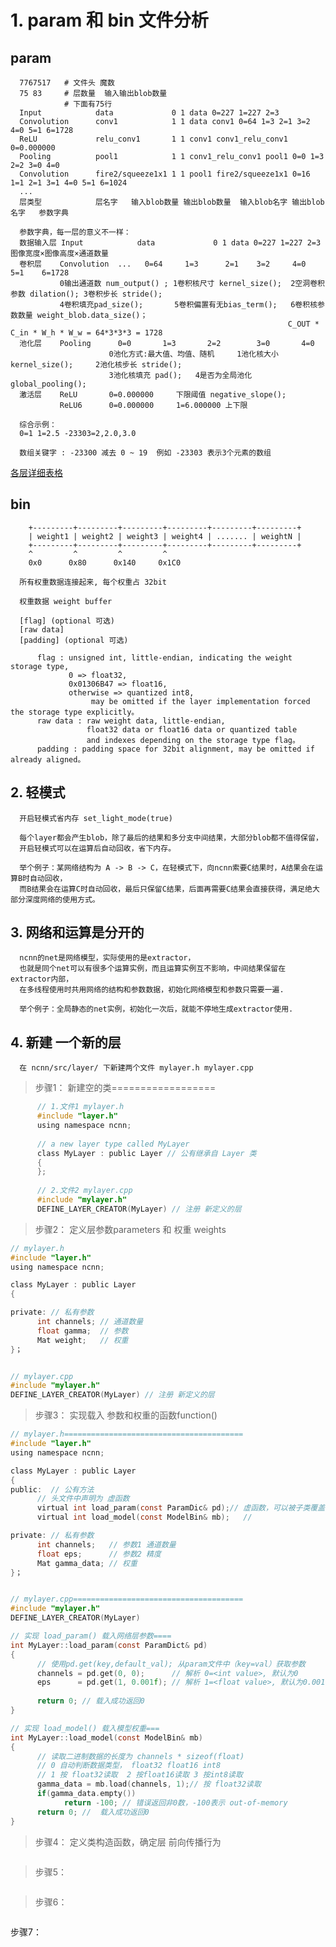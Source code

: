 # 1. param 和 bin 文件分析
## param
      7767517   # 文件头 魔数
      75 83     # 层数量  输入输出blob数量
                # 下面有75行
      Input            data             0 1 data 0=227 1=227 2=3
      Convolution      conv1            1 1 data conv1 0=64 1=3 2=1 3=2 4=0 5=1 6=1728
      ReLU             relu_conv1       1 1 conv1 conv1_relu_conv1 0=0.000000
      Pooling          pool1            1 1 conv1_relu_conv1 pool1 0=0 1=3 2=2 3=0 4=0
      Convolution      fire2/squeeze1x1 1 1 pool1 fire2/squeeze1x1 0=16 1=1 2=1 3=1 4=0 5=1 6=1024
      ...
      层类型            层名字   输入blob数量 输出blob数量  输入blob名字 输出blob名字   参数字典
      
      参数字典，每一层的意义不一样：
      数据输入层 Input            data             0 1 data 0=227 1=227 2=3   图像宽度×图像高度×通道数量
      卷积层    Convolution  ...   0=64     1=3      2=1    3=2     4=0    5=1    6=1728           
               0输出通道数 num_output() ; 1卷积核尺寸 kernel_size();  2空洞卷积参数 dilation(); 3卷积步长 stride(); 
               4卷积填充pad_size();       5卷积偏置有无bias_term();   6卷积核参数数量 weight_blob.data_size()；
                                                                  C_OUT * C_in * W_h * W_w = 64*3*3*3 = 1728
      池化层    Pooling      0=0       1=3       2=2        3=0       4=0
                          0池化方式:最大值、均值、随机     1池化核大小 kernel_size();     2池化核步长 stride(); 
                          3池化核填充 pad();   4是否为全局池化 global_pooling();
      激活层    ReLU       0=0.000000     下限阈值 negative_slope();
               ReLU6      0=0.000000     1=6.000000 上下限
      
      综合示例：
      0=1 1=2.5 -23303=2,2.0,3.0
      
      数组关键字 : -23300 减去 0 ~ 19  例如 -23303 表示3个元素的数组
[各层详细表格](https://github.com/Tencent/ncnn/wiki/operation-param-weight-table)
      
## bin

        +---------+---------+---------+---------+---------+---------+
        | weight1 | weight2 | weight3 | weight4 | ....... | weightN |
        +---------+---------+---------+---------+---------+---------+
        ^         ^         ^         ^
        0x0      0x80      0x140     0x1C0

      所有权重数据连接起来, 每个权重占 32bit

      权重数据 weight buffer

      [flag] (optional 可选)
      [raw data]
      [padding] (optional 可选)

          flag : unsigned int, little-endian, indicating the weight storage type, 
                 0 => float32, 
                 0x01306B47 => float16, 
                 otherwise => quantized int8, 
                      may be omitted if the layer implementation forced the storage type explicitly。
          raw data : raw weight data, little-endian, 
                     float32 data or float16 data or quantized table 
                     and indexes depending on the storage type flag。
          padding : padding space for 32bit alignment, may be omitted if already aligned。



## 2. 轻模式
      开启轻模式省内存 set_light_mode(true)
      
      每个layer都会产生blob，除了最后的结果和多分支中间结果，大部分blob都不值得保留，
      开启轻模式可以在运算后自动回收，省下内存。
      
      举个例子：某网络结构为 A -> B -> C，在轻模式下，向ncnn索要C结果时，A结果会在运算B时自动回收，
      而B结果会在运算C时自动回收，最后只保留C结果，后面再需要C结果会直接获得，满足绝大部分深度网络的使用方式。
      
## 3. 网络和运算是分开的
      
      ncnn的net是网络模型，实际使用的是extractor，
      也就是同个net可以有很多个运算实例，而且运算实例互不影响，中间结果保留在extractor内部，
      在多线程使用时共用网络的结构和参数数据，初始化网络模型和参数只需要一遍.
      
      举个例子：全局静态的net实例，初始化一次后，就能不停地生成extractor使用.
      
## 4. 新建 一个新的层
      在 ncnn/src/layer/ 下新建两个文件 mylayer.h mylayer.cpp
      
> 步骤1： 新建空的类==================
```c
      // 1.文件1 mylayer.h
      #include "layer.h"
      using namespace ncnn;
      
      // a new layer type called MyLayer
      class MyLayer : public Layer // 公有继承自 Layer 类
      {
      };
      
      // 2.文件2 mylayer.cpp
      #include "mylayer.h"
      DEFINE_LAYER_CREATOR(MyLayer) // 注册 新定义的层
```
      
> 步骤2： 定义层参数parameters 和 权重 weights
```c
// mylayer.h
#include "layer.h"
using namespace ncnn;

class MyLayer : public Layer
{

private: // 私有参数
      int channels; // 通道数量
      float gamma;  // 参数
      Mat weight;   // 权重
}；


// mylayer.cpp
#include "mylayer.h"
DEFINE_LAYER_CREATOR(MyLayer) // 注册 新定义的层

```

>  步骤3： 实现载入 参数和权重的函数function()
```c
// mylayer.h========================================
#include "layer.h"
using namespace ncnn;

class MyLayer : public Layer
{
public:  // 公有方法
      // 头文件中声明为 虚函数
      virtual int load_param(const ParamDic& pd);// 虚函数，可以被子类覆盖
      virtual int load_model(const ModelBin& mb);   // 

private: // 私有参数
      int channels;   // 参数1 通道数量
      float eps;      // 参数2 精度
      Mat gamma_data; // 权重
}；


// mylayer.cpp======================================
#include "mylayer.h"
DEFINE_LAYER_CREATOR(MyLayer)

// 实现 load_param() 载入网络层参数====
int MyLayer::load_param(const ParamDict& pd)
{
      // 使用pd.get(key,default_val); 从param文件中（key=val）获取参数
      channels = pd.get(0, 0);      // 解析 0=<int value>, 默认为0
      eps      = pd.get(1, 0.001f); // 解析 1=<float value>, 默认为0.001f
      
      return 0; // 载入成功返回0
}

// 实现 load_model() 载入模型权重===
int MyLayer::load_model(const ModelBin& mb)
{
      // 读取二进制数据的长度为 channels * sizeof(float)
      // 0 自动判断数据类型， float32 float16 int8
      // 1 按 float32读取  2 按float16读取 3 按int8读取
      gamma_data = mb.load(channels, 1);// 按 float32读取 
      if(gamma_data.empty())
            return -100; // 错误返回非0数，-100表示 out-of-memory 
      return 0; //  载入成功返回0
}


```

> 步骤4： 定义类构造函数，确定层 前向传播行为
```c


```

> 步骤5： 
```c


```

> 步骤6： 

```c


```

步骤7： 
```c


```
      
     
      
